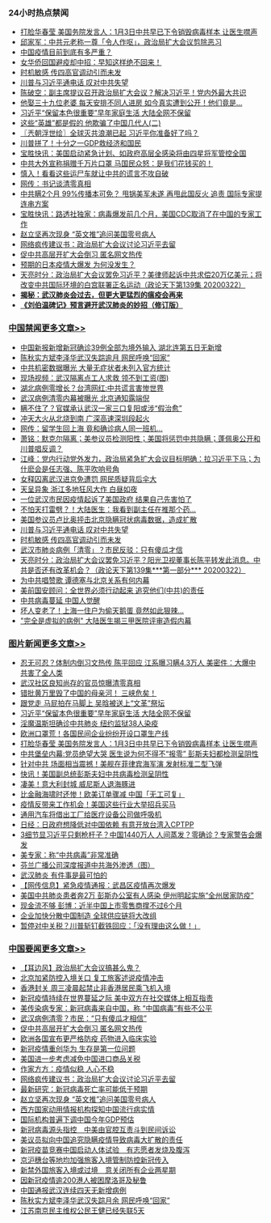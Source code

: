 <div class="catlist">
<h3>24小时热点禁闻</h3>
<ul>
<li><a href="https://github.com/fqnews/bnews/blob/master/topimagenews/20200322/1298376.md">打脸华春莹 美国务院发言人：1月3日中共早已下令销毁病毒样本 让医生噤声</a></li>
<li><a href="https://github.com/fqnews/bnews/blob/master/bannedvideo/20200322/1298367.md">邱家军：中共元老称一尊「令人作呕」，政治局扩大会议剪除恶习 </a></li>
<li><a href="https://github.com/fqnews/bnews/blob/master/comments/20200322/1298356.md">中国疫情目前到底有多严重？</a></li>
<li><a href="https://github.com/fqnews/bnews/blob/master/cbnews/20200323/1298441.md">女华侨回国避疫却中招：早知这样绝不回来！</a></li>
<li><a href="https://github.com/fqnews/bnews/blob/master/cbnews/20200323/1298659.md">时机敏感 传四高官调动引而未发</a></li>
<li><a href="https://github.com/fqnews/bnews/blob/master/cbnews/20200323/1298660.md">川普与习近平通电话 叹对中共失望</a></li>
<li><a href="https://github.com/fqnews/bnews/blob/master/cbnews/20200323/1298509.md">陈破空：副主席提议召开政治局扩大会议？解决习近平！党内外最大共识 </a></li>
<li><a href="https://github.com/fqnews/bnews/blob/master/funmedia/20200323/1298519.md">他娶三十九位老婆 每天安排不同人进房 如今真实遭到公开！他们竟是…</a></li>
<li><a href="https://github.com/fqnews/bnews/blob/master/topimagenews/20200323/1298686.md">习近平“保留本色很重要”早年家庭生活 大陆全网不保留</a></li>
<li><a href="https://github.com/fqnews/bnews/blob/master/cnnews/20200322/1298280.md">这些“英雄”都是假的 他欺骗了中国几代人(二)</a></li>
<li><a href="https://github.com/fqnews/bnews/blob/master/ssgc/20200323/1298505.md">〖兲朝浮世绘〗全球灭共浪潮已起 习近平你准备好了吗？</a></li>
<li><a href="https://github.com/fqnews/bnews/blob/master/cnnews/20200322/1298313.md">川普拼了！十分之一GDP救经济和国民</a></li>
<li><a href="https://github.com/fqnews/bnews/blob/master/bannedvideo/20200323/1298461.md">宝胜快讯：美国启动紧急计划、如政府高层全感染将由四星将军管控全国</a></li>
<li><a href="https://github.com/fqnews/bnews/blob/master/cnnews/20200322/1298361.md">中共大外宣称捐赠千万片口罩 马国民众怒：是我们花钱买的！</a></li>
<li><a href="https://github.com/fqnews/bnews/blob/master/cnnews/20200323/1298626.md">慎入！看看这些运尸车就让中共的谎言不攻自破</a></li>
<li><a href="https://github.com/fqnews/bnews/blob/master/cbnews/20200323/1298530.md">网传：书记谈清零真相</a></li>
<li><a href="https://github.com/fqnews/bnews/blob/master/cbnews/20200322/1298413.md">中共瞒2个月 99%传播本可免？ 甩锅美军未遂 再甩此国反火 追责 国际专家提连串方案</a></li>
<li><a href="https://github.com/fqnews/bnews/blob/master/bannedvideo/20200323/1298529.md">宝胜快讯：路透社独家：病毒爆发前几个月，美国CDC取消了在中国的专家工作</a></li>
<li><a href="https://github.com/fqnews/bnews/blob/master/headline/20200323/1298464.md">赵立坚再次现身 “英文推”追问美国零号病人</a></li>
<li><a href="https://github.com/fqnews/bnews/blob/master/headline/20200323/1298466.md">网络疯传建议书：政治局扩大会议讨论习近平去留</a></li>
<li><a href="https://github.com/fqnews/bnews/blob/master/headline/20200323/1298539.md">促中共高层开扩大会倒习 匿名网文热传</a></li>
<li><a href="https://github.com/fqnews/bnews/blob/master/worldnews/20200322/1298307.md">预期的日本疫情大爆发 为何没发生？</a></li>
<li><a href="https://github.com/fqnews/bnews/blob/master/cbnews/20200323/1298544.md">天亮时分：政治局扩大会议罢免习近平？美律师起诉中共求偿20万亿美元；将改变中共国际环境的白宫联署正名运动（政论天下第139集 20200322） </a></li>
<li><b><a href="https://github.com/fqnews/bnews/blob/master/comments/20200211/1275071.md" target="_blank">揭秘：武汉肺炎会过去，但更大更猛烈的瘟疫会再来</a></b></li>
<li><b><a href="https://github.com/fqnews/bnews/blob/master/comments/20200207/1272816.md" target="_blank">《刘伯温碑记》预言避开武汉肺炎的妙招（修订版）</a></b></li>
</ul>
</div>

<div class="catlist">
<h3><a href="https://github.com/fqnews/bnews/blob/master/cbnews/" target="_blank">中国禁闻</a><span><a href="https://github.com/fqnews/bnews/blob/master/cbnews/" target="_blank" rel="nofollow">更多文章>></a></span></h3>
<ul>
<li><a href="https://github.com/fqnews/bnews/blob/master/cbnews/20200323/1298825.md" target="_blank">中国新报新增新冠确诊39例全部为境外输入 湖北连第五日无新增</a></li>
<li><a href="https://github.com/fqnews/bnews/blob/master/cbnews/20200323/1298799.md" target="_blank">陈秋实方斌李泽华武汉失踪逾月 网民呼唤“回家”</a></li>
<li><a href="https://github.com/fqnews/bnews/blob/master/cbnews/20200323/1298776.md" target="_blank">中共机密数据曝光 大量无症状者未列入官方统计</a></li>
<li><a href="https://github.com/fqnews/bnews/blob/master/cbnews/20200323/1298775.md" target="_blank">现场视频：武汉隔离点工人求救 领不到工资(图)</a></li>
<li><a href="https://github.com/fqnews/bnews/blob/master/cbnews/20200323/1298762.md" target="_blank">湖北病例零增长？台湾网红:中共谎言害惨世界</a></li>
<li><a href="https://github.com/fqnews/bnews/blob/master/cbnews/20200323/1298761.md" target="_blank">武汉病例清零内幕被曝光 北京通知露端倪</a></li>
<li><a href="https://github.com/fqnews/bnews/blob/master/cbnews/20200323/1298760.md" target="_blank">瞒不住了？官媒承认武汉一家三口复阳或涉“假治愈”</a></li>
<li><a href="https://github.com/fqnews/bnews/blob/master/cbnews/20200323/1298759.md" target="_blank">冲天大火从北烧到南 广深高速深圳段起火</a></li>
<li><a href="https://github.com/fqnews/bnews/blob/master/cbnews/20200323/1298758.md" target="_blank">网传：留学生回上海 竟和确诊病人同一班机…</a></li>
<li><a href="https://github.com/fqnews/bnews/blob/master/cbnews/20200323/1298739.md" target="_blank">萧铭：默克尔隔离；美参议员检测阳性；美国将惩罚中共隐瞒；蓬佩奥公开和川普唱反调？</a></li>
<li><a href="https://github.com/fqnews/bnews/blob/master/cbnews/20200323/1298732.md" target="_blank">江峰：党内行动党外发力，政治局紧急扩大会议目标明确：拉习近平下马；为什麽会是任志强、陈平吹响号角</a></li>
<li><a href="https://github.com/fqnews/bnews/blob/master/cbnews/20200323/1298724.md" target="_blank">女释囚离武汉进京免遭罚 网民质疑背后伞大</a></li>
<li><a href="https://github.com/fqnews/bnews/blob/master/cbnews/20200323/1298723.md" target="_blank">天呈异象 浙江多地狂风大作 白昼如夜</a></li>
<li><a href="https://github.com/fqnews/bnews/blob/master/cbnews/20200323/1298722.md" target="_blank">一位武汉市民因疫情起诉了美国政府 结果自己先害怕了</a></li>
<li><a href="https://github.com/fqnews/bnews/blob/master/cbnews/20200323/1298721.md" target="_blank">不怕天打雷劈？！大陆医生：我看到副主任在推那个药&#8230;</a></li>
<li><a href="https://github.com/fqnews/bnews/blob/master/cbnews/20200323/1298681.md" target="_blank">美国参议员卢比奥抨击北京隐瞒冠状病毒数据，造成扩散</a></li>
<li><a href="https://github.com/fqnews/bnews/blob/master/cbnews/20200323/1298660.md" target="_blank">川普与习近平通电话 叹对中共失望</a></li>
<li><a href="https://github.com/fqnews/bnews/blob/master/cbnews/20200323/1298659.md" target="_blank">时机敏感 传四高官调动引而未发</a></li>
<li><a href="https://github.com/fqnews/bnews/blob/master/cbnews/20200323/1298658.md" target="_blank">武汉市肺炎病例「清零」？市民反驳：只有傻瓜才信</a></li>
<li><a href="https://github.com/fqnews/bnews/blob/master/cbnews/20200323/1298628.md" target="_blank">天亮时分：政治局扩大会议罢免习近平？阳光卫视董事长陈平转发此消息。中共是否还有改革机会？（政论天下第139集***第一部分*** 20200322）</a></li>
<li><a href="https://github.com/fqnews/bnews/blob/master/cbnews/20200323/1298620.md" target="_blank">为中共唱赞歌 谭德塞与北京关系有何内幕</a></li>
<li><a href="https://github.com/fqnews/bnews/blob/master/cbnews/20200323/1298619.md" target="_blank">美前国安顾问：全世界必须行动起来 追究他们(中共)的责任</a></li>
<li><a href="https://github.com/fqnews/bnews/blob/master/cbnews/20200323/1298609.md" target="_blank">中共病毒蔓延 中国人觉醒</a></li>
<li><a href="https://github.com/fqnews/bnews/blob/master/cbnews/20200323/1298608.md" target="_blank">坏人变老了！上海一住户为偷天鹅蛋 竟然如此狠辣…</a></li>
<li><a href="https://github.com/fqnews/bnews/blob/master/cbnews/20200323/1298607.md" target="_blank">&quot;完全是虚拟的病例&quot; 大陆医生揭三甲医院评审造假内幕</a></li>

</ul>
</div>
<div class="catlist">
<h3><a href="https://github.com/fqnews/bnews/blob/master/topimagenews/" target="_blank">图片新闻</a><span><a href="https://github.com/fqnews/bnews/blob/master/topimagenews/" target="_blank" rel="nofollow">更多文章>></a></span></h3>
<ul>
<li><a href="https://github.com/fqnews/bnews/blob/master/topimagenews/20200323/1298806.md" target="_blank">忍无可忍？体制内倒习文热传 陈平回应 江系曝习瞒4.3万人 美密件：大爆中共害了全人类</a></li>
<li><a href="https://github.com/fqnews/bnews/blob/master/topimagenews/20200323/1298798.md" target="_blank">武汉社区良知尚存的官员惊曝清零真相</a></li>
<li><a href="https://github.com/fqnews/bnews/blob/master/topimagenews/20200323/1298774.md" target="_blank">错批黄万里毁了中国的母亲河！ 三峡危矣！</a></li>
<li><a href="https://github.com/fqnews/bnews/blob/master/topimagenews/20200323/1298757.md" target="_blank">跟党走 马屁拍在马脚上 吴晗被送上“文革”祭坛</a></li>
<li><a href="https://github.com/fqnews/bnews/blob/master/topimagenews/20200323/1298686.md" target="_blank">习近平“保留本色很重要”早年家庭生活 大陆全网不保留</a></li>
<li><a href="https://github.com/fqnews/bnews/blob/master/topimagenews/20200323/1298657.md" target="_blank">淫魔温斯坦确诊中共肺炎 纽约监狱38人染疫</a></li>
<li><a href="https://github.com/fqnews/bnews/blob/master/topimagenews/20200322/1298400.md" target="_blank">欧洲口罩荒！各国民间企业纷纷开设口罩生产线</a></li>
<li><a href="https://github.com/fqnews/bnews/blob/master/topimagenews/20200322/1298376.md" target="_blank">打脸华春莹 美国务院发言人：1月3日中共早已下令销毁病毒样本 让医生噤声</a></li>
<li><a href="https://github.com/fqnews/bnews/blob/master/topimagenews/20200322/1298247.md" target="_blank">中共堡垒内幕:党员绝望大哭 医生说为何不得不“报零” 彭斯夫妇都检测呈阴性</a></li>
<li><a href="https://github.com/fqnews/bnews/blob/master/topimagenews/20200322/1298236.md" target="_blank">针对中共 场面相当震撼！美舰在菲律宾海军演 发射标准二型飞弹</a></li>
<li><a href="https://github.com/fqnews/bnews/blob/master/topimagenews/20200322/1298145.md" target="_blank">快讯！美国副总统彭斯夫妇中共病毒检测呈阴性</a></li>
<li><a href="https://github.com/fqnews/bnews/blob/master/topimagenews/20200322/1298052.md" target="_blank">凄美！意大利封城 威尼斯人退海豚进</a></li>
<li><a href="https://github.com/fqnews/bnews/blob/master/topimagenews/20200322/1298011.md" target="_blank">比金融海啸时还惨！欧美订单骤减 中国「无工可复」</a></li>
<li><a href="https://github.com/fqnews/bnews/blob/master/topimagenews/20200322/1297908.md" target="_blank">疫情反带来工作机会！美国这些行业大举招兵买马</a></li>
<li><a href="https://github.com/fqnews/bnews/blob/master/topimagenews/20200321/1297882.md" target="_blank">通用汽车将借出工厂给医疗设备公司做呼吸机</a></li>
<li><a href="https://github.com/fqnews/bnews/blob/master/topimagenews/20200321/1297881.md" target="_blank">日经：日政府想降低对中国依赖 有意开放台湾入CPTPP</a></li>
<li><a href="https://github.com/fqnews/bnews/blob/master/topimagenews/20200321/1297836.md" target="_blank">3细节显习近平只剩枪杆子？中国1440万人 人间蒸发？零确诊？专家警告会爆发</a></li>
<li><a href="https://github.com/fqnews/bnews/blob/master/comments/20200321/1297635.md" target="_blank">美专家：称“中共病毒”非常准确</a></li>
<li><a href="https://github.com/fqnews/bnews/blob/master/comments/20200321/1297805.md" target="_blank">芬兰广播公司深度报道中共海外渗透（图）</a></li>
<li><a href="https://github.com/fqnews/bnews/blob/master/topimagenews/20200321/1297791.md" target="_blank">武汉肺炎 有件事是最可怕的</a></li>
<li><a href="https://github.com/fqnews/bnews/blob/master/topimagenews/20200321/1297747.md" target="_blank">【网传信息】紧急疫情通报：武昌区疫情再次爆发</a></li>
<li><a href="https://github.com/fqnews/bnews/blob/master/topimagenews/20200321/1297545.md" target="_blank">美国中共肺炎患者奔2万 彭斯办公室有人感染 伊州明起实施“全州居家防疫”</a></li>
<li><a href="https://github.com/fqnews/bnews/blob/master/topimagenews/20200321/1297345.md" target="_blank">现金流不够 彭博：近半中国上市零售商撑不过6个月</a></li>
<li><a href="https://github.com/fqnews/bnews/blob/master/topimagenews/20200321/1297344.md" target="_blank">企业加快分散中国制造 全球供应链将大改组</a></li>
<li><a href="https://github.com/fqnews/bnews/blob/master/topimagenews/20200321/1297337.md" target="_blank">暂停对中关税？川普斩钉截铁回应：「没有理由这么做！」</a></li>

</ul>
</div>
<div class="catlist">
<h3><a href="https://github.com/fqnews/bnews/blob/master/headline/" target="_blank">中国要闻</a><span><a href="https://github.com/fqnews/bnews/blob/master/headline/" target="_blank" rel="nofollow">更多文章>></a></span></h3>
<ul>
<li><a href="https://github.com/fqnews/bnews/blob/master/headline/20200323/1298835.md" target="_blank">【耳边风】政治局扩大会议搞甚么鬼？</a></li>
<li><a href="https://github.com/fqnews/bnews/blob/master/headline/20200323/1298812.md" target="_blank">北京加紧防控入境关口 复工旅客述说疫情冲击</a></li>
<li><a href="https://github.com/fqnews/bnews/blob/master/headline/20200323/1298811.md" target="_blank">香港封关   周三凌晨起禁止非香港居民乘飞机入境</a></li>
<li><a href="https://github.com/fqnews/bnews/blob/master/headline/20200323/1298700.md" target="_blank">新冠疫情持续在世界蔓延之际 美中双方在社交媒体上相互指责</a></li>
<li><a href="https://github.com/fqnews/bnews/blob/master/headline/20200323/1298548.md" target="_blank">美传染病专家：新冠病毒来自中国，称 “中国病毒”有些不公平</a></li>
<li><a href="https://github.com/fqnews/bnews/blob/master/headline/20200323/1298540.md" target="_blank">武汉病例清零？市民：“只有傻瓜才相信”</a></li>
<li><a href="https://github.com/fqnews/bnews/blob/master/headline/20200323/1298539.md" target="_blank">促中共高层开扩大会倒习 匿名网文热传</a></li>
<li><a href="https://github.com/fqnews/bnews/blob/master/headline/20200323/1298500.md" target="_blank">欧洲各国宣布更严格防疫 药物进入临床实验</a></li>
<li><a href="https://github.com/fqnews/bnews/blob/master/headline/20200323/1298485.md" target="_blank">新冠疫情重创华为 生存是第一位问题</a></li>
<li><a href="https://github.com/fqnews/bnews/blob/master/headline/20200323/1298480.md" target="_blank">美国进一步考虑减免中国进口商品关税</a></li>
<li><a href="https://github.com/fqnews/bnews/blob/master/headline/20200323/1298467.md" target="_blank">作家方方：疫情似稳 人心不稳</a></li>
<li><a href="https://github.com/fqnews/bnews/blob/master/headline/20200323/1298466.md" target="_blank">网络疯传建议书：政治局扩大会议讨论习近平去留</a></li>
<li><a href="https://github.com/fqnews/bnews/blob/master/headline/20200323/1298465.md" target="_blank">最新研究：新冠病毒死亡率可能低于预期</a></li>
<li><a href="https://github.com/fqnews/bnews/blob/master/headline/20200323/1298464.md" target="_blank">赵立坚再次现身 “英文推”追问美国零号病人</a></li>
<li><a href="https://github.com/fqnews/bnews/blob/master/headline/20200323/1298435.md" target="_blank">西方国家动用情报机构探知中国流行病实情</a></li>
<li><a href="https://github.com/fqnews/bnews/blob/master/headline/20200323/1298434.md" target="_blank">国际机构普遍下调中国今年GDP预估</a></li>
<li><a href="https://github.com/fqnews/bnews/blob/master/headline/20200322/1298390.md" target="_blank">新冠病毒源头指控　中美由官腔互责斗到民间诉讼</a></li>
<li><a href="https://github.com/fqnews/bnews/blob/master/headline/20200322/1298389.md" target="_blank">美议员拟向中国追究隐瞒疫情导致病毒大扩散的责任</a></li>
<li><a href="https://github.com/fqnews/bnews/blob/master/headline/20200322/1298388.md" target="_blank">新冠疫苗竞赛中国启动人体试验　有志愿者发烧及腹泻</a></li>
<li><a href="https://github.com/fqnews/bnews/blob/master/headline/20200322/1298387.md" target="_blank">京沪穗台等地均加强旅客入境管制防控新冠传入</a></li>
<li><a href="https://github.com/fqnews/bnews/blob/master/headline/20200322/1298386.md" target="_blank">新禁外国旅客入境或过境　意关闭所有企业两星期</a></li>
<li><a href="https://github.com/fqnews/bnews/blob/master/headline/20200322/1298385.md" target="_blank">因新冠疫情逾200港人被困摩洛哥及秘鲁</a></li>
<li><a href="https://github.com/fqnews/bnews/blob/master/headline/20200322/1298325.md" target="_blank">中国通报武汉连续四天无新增病例</a></li>
<li><a href="https://github.com/fqnews/bnews/blob/master/headline/20200322/1297983.md" target="_blank">陈秋实方斌李泽华武汉失踪月余 网民呼唤“回家”</a></li>
<li><a href="https://github.com/fqnews/bnews/blob/master/headline/20200322/1297982.md" target="_blank">江苏南京民主维权公民王健已经失联5天</a></li>

</ul>
</div>